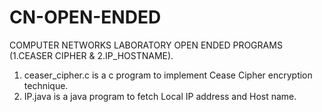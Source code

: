 # CN-OPEN-ENDED
COMPUTER NETWORKS LABORATORY OPEN ENDED PROGRAMS (1.CEASER CIPHER &amp; 2.IP_HOSTNAME).

1. ceaser_cipher.c is a c program to implement Cease Cipher encryption technique.
2. IP.java is a java program to fetch Local IP address and Host name.
